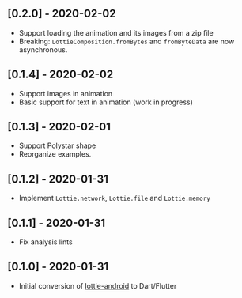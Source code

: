 ## [0.2.0] - 2020-02-02
- Support loading the animation and its images from a zip file
- Breaking: `LottieComposition.fromBytes` and `fromByteData` are now asynchronous.

## [0.1.4] - 2020-02-02
- Support images in animation
- Basic support for text in animation (work in progress)

## [0.1.3] - 2020-02-01
- Support Polystar shape
- Reorganize examples.

## [0.1.2] - 2020-01-31
- Implement `Lottie.network`, `Lottie.file` and `Lottie.memory`

## [0.1.1] - 2020-01-31
- Fix analysis lints

## [0.1.0] - 2020-01-31
- Initial conversion of [lottie-android](https://github.com/airbnb/lottie-android) to Dart/Flutter
